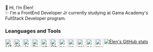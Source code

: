👋 Hi, I’m Élen!
<br/>
✨ I'm a FrontEnd Developer Jr currently studying at Gama Academy's FullStack Developer program.

<h3>Leanguages and Tools</h3>

<img align="left" alt="HTML5" width="26px" src="https://cdn-icons-png.flaticon.com/512/174/174854.png" />
<img align="left" alt="CSS3" width="26px" src="https://cdn-icons-png.flaticon.com/512/732/732190.png" />
<img align="left" alt="Javascript" width="26px" src="https://cdn-icons-png.flaticon.com/512/5968/5968292.png"/>
<img align="left" alt="Bootstrap" width="26px" src="https://cdn-icons-png.flaticon.com/512/5968/5968672.png"/>
<img align="left" alt="git" width="26px" src="https://www.vectorlogo.zone/logos/git-scm/git-scm-icon.svg"/>
<img align="left" alt="GitHub" width="26px" src="https://cdn-icons-png.flaticon.com/512/25/25231.png" />
<img align="left" alt="nodejs" width="26px" src="https://gitlab.com/uploads/-/system/project/avatar/21050922/nodejs-logo-png--435.png"/>
<img align="left" alt="npm" width="26px" src="https://static.npmjs.com/338e4905a2684ca96e08c7780fc68412.png"/> 
<img align="left" alt="api" width="26px" src="https://cdn.usetopscore.com/uploads/987/media_items/api-picture.512.284.s.png"/> 
<img align="left" alt="postman" width="26px" src="https://user-images.githubusercontent.com/7853266/44114706-9c72dd08-9fd1-11e8-8d9d-6d9d651c75ad.png"/>
<img align="left" alt="mysql" width="26px" src="https://www.mysql.com/common/logos/logo-mysql-170x115.png"/>

[![Élen's GitHub stats](https://github-readme-stats.vercel.app/api?username=elenbrodt&theme=ocean_dark)](https://github.com/elenbrodt/github-readme-stats)
